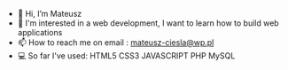 - 👋 Hi, I’m Mateusz
- 👀 I'm interested in a web development, I want to learn how to build web applications
- 📫 How to reach me on email : mateusz-ciesla@wp.pl
- 💻 So far I've used: HTML5 CSS3 JAVASCRIPT PHP MySQL
<!---
C0pu/C0pu is a ✨ special ✨ repository because its `README.md` (this file) appears on your GitHub profile.
You can click the Preview link to take a look at your changes.
--->
